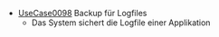   * [UseCase0098](https://github.com/DomainDrivenArchitecture/ddaRequirement/blob/master/en/requirements/UseCase0098.md) Backup für Logfiles
    * Das System sichert die Logfile einer Applikation